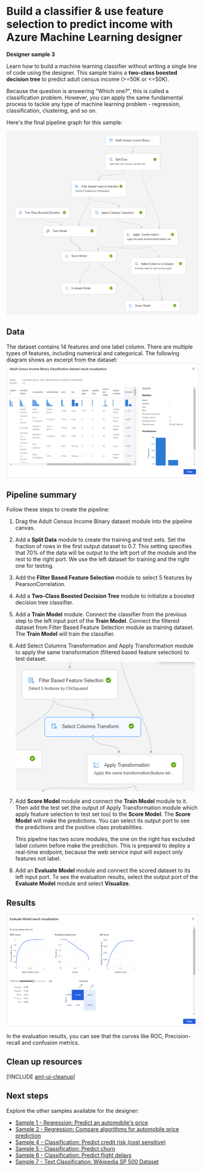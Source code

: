 # Build a classifier & use feature selection to predict income with Azure Machine Learning designer

**Designer sample 3**


Learn how to build a machine learning classifier without writing a single line of code using the designer. This sample trains a **two-class boosted decision tree** to predict adult census income (>=50K or <=50K).

Because the question is answering "Which one?", this is called a classification problem. However, you can apply the same fundamental process to tackle any type of machine learning problem - regression, classification, clustering, and so on.

Here's the final pipeline graph for this sample:

![Graph of the pipeline](./media/binary-classification-feature-selection-income-prediction/overall-graph.png)


## Data

The dataset contains 14 features and one label column. There are multiple types of features, including numerical and categorical. The following diagram shows an excerpt from the dataset:
![data](media/binary-classification-feature-selection-income-prediction/sample3-dataset-1225.png)



## Pipeline summary

Follow these steps to create the pipeline:

1. Drag the Adult Census Income Binary dataset module into the pipeline canvas.
1. Add a **Split Data** module to create the training and test sets. Set the fraction of rows in the first output dataset to 0.7. This setting specifies that 70% of the data will be output to the left port of the module and the rest to the right port. We use the left dataset for training and the right one for testing.
1. Add the **Filter Based Feature Selection** module to select 5 features by PearsonCorrelation. 
1. Add a **Two-Class Boosted Decision Tree** module to initialize a boosted decision tree classifier.
1. Add a **Train Model** module. Connect the classifier from the previous step to the left input port of the **Train Model**. Connect the filtered dataset from Filter Based Feature Selection module as training dataset.  The **Train Model** will train the classifier.
1. Add Select Columns Transformation and Apply Transformation module to apply the same transformation (filtered based feature selection) to test dataset.
![apply-transformation](./media/binary-classification-feature-selection-income-prediction/transformation.png)
1. Add **Score Model** module and connect the **Train Model** module to it. Then add the test set (the output of Apply Transformation module which apply feature selection to test set too) to the **Score Model**. The **Score Model** will make the predictions. You can select its output port to see the predictions and the positive class probabilities.


    This pipeline has two score modules, the one on the right has excluded label column before make the prediction. This is prepared to deploy a real-time endpoint, because the web service input will expect only features not label. 

1. Add an **Evaluate Model** module and connect the scored dataset to its left input port. To see the evaluation results, select the output port of the **Evaluate Model** module and select **Visualize**.

## Results

![Evaluate the results](media/binary-classification-feature-selection-income-prediction/sample3-evaluate-1225.png)

In the evaluation results, you can see that the curves like ROC, Precision-recall and confusion metrics. 

## Clean up resources

[!INCLUDE [aml-ui-cleanup](../../includes/aml-ui-cleanup.md)]

## Next steps

Explore the other samples available for the designer:

- [Sample 1 - Regression: Predict an automobile's price](regression-automobile-price-prediction-basic.md)
- [Sample 2 - Regression: Compare algorithms for automobile price prediction](regression-automobile-price-prediction-compare-algorithms.md)
- [Sample 4 - Classification: Predict credit risk (cost sensitive)](binary-classification-python-credit-prediction.md)
- [Sample 5 - Classification: Predict churn](binary-classification-customer-relationship-prediction.md)
- [Sample 6 - Classification: Predict flight delays](r-script-flight-delay-prediction.md)
- [Sample 7 - Text Classification: Wikipedia SP 500 Dataset](text-classification-wiki.md)
